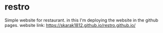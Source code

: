 # restro
Simple website for restaurant. in this I'm deploying the website in the github pages.
website link: https://skarak1812.github.io/restro.github.io/
